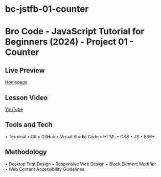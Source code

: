 # bc-jstfb-01-counter

# Bro Code - JavaScript Tutorial for Beginners (2024) - Project 01 - Counter

## Live Preview

[Homepage](https://nedoratic.github.io/bc-jstfb-01-counter/)

## Lesson Video

[YouTube](https://youtu.be/uSJXZ3LkABE?si=LAqVgc7T2g5Dvl-G)

## Tools and Tech

• Terminal • Git • GitHub • Visual Studio Code • HTML • CSS • JS • ES6+

## Methodology

• Desktop First Design • Responsive Web Design • Block Element Modifier • Web Content Accessibility Guidelines
